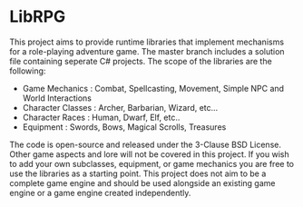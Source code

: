 # LibRPG

This project aims to provide runtime libraries that implement mechanisms for a role-playing adventure game. The master branch includes a solution file containing seperate C# projects. The scope of the libraries are the following:

* Game Mechanics : Combat, Spellcasting, Movement, Simple NPC and World Interactions
* Character Classes : Archer, Barbarian, Wizard, etc...
* Character Races : Human, Dwarf, Elf, etc.. 
* Equipment : Swords, Bows, Magical Scrolls, Treasures

The code is open-source and released under the 3-Clause BSD License. Other game aspects and lore will not be covered in this project. If you wish to add your own subclasses, equipment, or game mechanics you are free to use the libraries as a starting point. This project does not aim to be a complete game engine and should be used alongside an existing game engine or a game engine created independently. 
  
